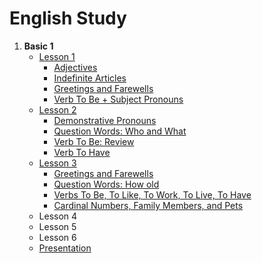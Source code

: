 # English Study

1. **Basic 1**
    - [Lesson 1](https://github.com/alcir-junior-caju/study-english/blob/main/lesson1.md#adjectives)
        - [Adjectives](https://github.com/alcir-junior-caju/study-english/blob/main/lesson1.md#adjectives)
        - [Indefinite Articles](https://github.com/alcir-junior-caju/study-english/blob/main/lesson1.md#indefinite-articles)
        - [Greetings and Farewells](https://github.com/alcir-junior-caju/study-english/blob/main/lesson1.md#greetings-and-farewells)
        - [Verb To Be + Subject Pronouns](https://github.com/alcir-junior-caju/study-english/blob/main/lesson1.md#vern-to-be--subject-pronouns)
    - [Lesson 2](https://github.com/alcir-junior-caju/study-english/blob/main/lesson2.md#demonstrative-pronouns)
        - [Demonstrative Pronouns](https://github.com/alcir-junior-caju/study-english/blob/main/lesson2.md#demonstrative-pronouns)
        - [Question Words: Who and What](https://github.com/alcir-junior-caju/study-english/blob/main/lesson2.md#question-words-who-and-what)
        - [Verb To Be: Review](https://github.com/alcir-junior-caju/study-english/blob/main/lesson2.md#verb-to-be-review)
        - [Verb To Have](https://github.com/alcir-junior-caju/study-english/blob/main/lesson2.md#verb-to-have)
    - [Lesson 3](https://github.com/alcir-junior-caju/study-english/blob/main/lesson3.md#greetings-and-farewells)
        - [Greetings and Farewells](https://github.com/alcir-junior-caju/study-english/blob/main/lesson3.md#greetings-and-farewells)
        - [Question Words: How old](https://github.com/alcir-junior-caju/study-english/blob/main/lesson3.md#question-words-how-old)
        - [Verbs To Be, To Like, To Work, To Live, To Have](https://github.com/alcir-junior-caju/study-english/blob/main/lesson3.md#verbs-to-be-to-like-to-work-to-live-to-have)
        - [Cardinal Numbers, Family Members, and Pets](https://github.com/alcir-junior-caju/study-english/blob/main/lesson3.md#cardinal-numbers-family-members-and-pets)
    - Lesson 4
    - Lesson 5
    - Lesson 6
    - [Presentation](https://github.com/alcir-junior-caju/study-english/blob/main/presentation.md)
